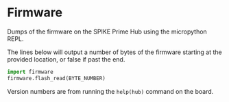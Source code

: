 # Firmware #

Dumps of the firmware on the SPIKE Prime Hub using the micropython REPL.

The lines below will output a number of bytes of the firmware starting at the provided location, or false if past the end.

```python
import firmware
firmware.flash_read(BYTE_NUMBER)
```

Version numbers are from running the `help(hub)` command on the board.
